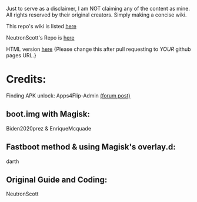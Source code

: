 Just to serve as a disclaimer, I am NOT claiming any of the content as mine. All rights reserved by their original creators. Simply making a concise wiki.

This repo's wiki is listed [here](https://github.com/HSBERG/TCL-FLIP-2-GUIDE/wiki)

NeutronScott's Repo is [here](https://github.com/neutronscott/flip2/wiki)

HTML version [here](https://c7codingdev.github.io/TCL-FLIP-2-GUIDE/) {Please change this after pull requesting to _YOUR_ github pages URL.}
# Credits:
Finding APK unlock: Apps4Flip-Admin [(forum post)](https://forums.apps4flip.com/d/596-alcatel-tcl-flip-2-t408dl/84)

## boot.img with Magisk: 
Biden2020prez & EnriqueMcquade
## Fastboot method & using Magisk's overlay.d: 
darth
## Original Guide and Coding: 
NeutronScott
